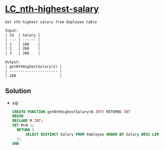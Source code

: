 # [LC_nth-highest-salary](https://leetcode.com/problems/nth-highest-salary)

```en
Get nth highest salary from Employee table
```

```txt
Input: 
| Id  | Salary |
| --- | ------ |
| 1   | 100    |
| 2   | 200    |
| 3   | 300    |

Output:
| getNthHighestSalary(2) |
| ---------------------- |
| 200                    |
```

## Solution

* sql

  ```sql
  CREATE FUNCTION getNthHighestSalary(N INT) RETURNS INT
  BEGIN
  DECLARE M INT;
  SET M=N-1;
    RETURN (
        SELECT DISTINCT Salary FROM Employee ORDER BY Salary DESC LIMIT M, 1
    );
  END
  ```
